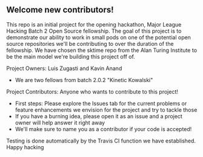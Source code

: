 ## Welcome new contributors!

This repo is an initial project for the opening hackathon, Major League Hacking Batch 2 Open Source fellowship. The goal of this project is to demonstrate 
our ability to work in small pods on one of the potential open source repositories we'll be contributing to over the duration of the fellowship. We have chosen
the sktime repo from the Alan Turing Institute to be the main model we're building this project off of. 

Project Owners: Luis Zugasti and Kavin Anand
  - We are two fellows from batch 2.0.2 "Kinetic Kowalski"

Project Contributors: Anyone who wants to contribute to this project!
  - First steps: Please explore the Issues tab for the current problems or feature enhancements we envision for the project and try to tackle those
  - If you have a burning idea, please open it as an issue and a project owner will help answer it right away
  - We'll make sure to name you as a contributor if your code is accepted!
  
Testing is done automatically by the Travis CI function we have established. 
Happy hacking
